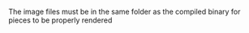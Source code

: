 The image files must be in the same folder as the compiled binary for pieces to be properly rendered
